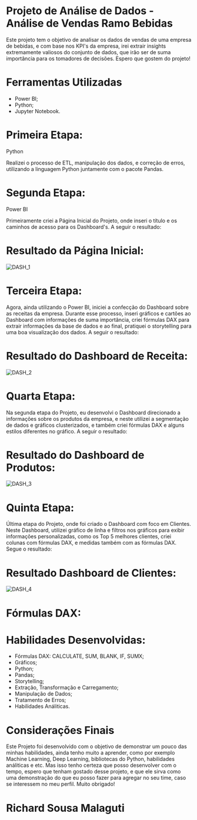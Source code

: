 # Projeto de Análise de Dados - Análise de Vendas Ramo Bebidas

Este projeto tem o objetivo de analisar os dados de vendas de uma empresa de bebidas, e com base nos KPI's da empresa,
irei extrair insights extremamente valiosos do conjunto de dados, que irão ser de suma importância para os tomadores de
decisões. Espero que gostem do projeto!

# Ferramentas Utilizadas

- Power BI;
- Python;
- Jupyter Notebook.

# Primeira Etapa:

Python

Realizei o processo de ETL, manipulação dos dados, e correção de erros, utilizando a linguagem Python juntamente com o pacote Pandas.

# Segunda Etapa:

Power BI

Primeiramente criei a Página Inicial do Projeto, onde inseri o título e os caminhos de acesso para os Dashboard's. A seguir o resultado:

# Resultado da Página Inicial:

![DASH_1](https://github.com/user-attachments/assets/8edd4323-9c13-447e-9a76-1b92da7735c4)

# Terceira Etapa:

Agora, ainda utilizando o Power BI, iniciei a confecção do Dashboard sobre as receitas da empresa. Durante esse processo, inseri gráficos e cartões ao Dashboard com
informações de suma importância, criei fórmulas DAX para extrair informações da base de dados e ao final, pratiquei o storytelling para uma boa visualização dos dados. A seguir o resultado:

# Resultado do Dashboard de Receita:

![DASH_2](https://github.com/user-attachments/assets/e94e6f3b-2cff-43a6-b0cd-5fa2fae0e4a6)

# Quarta Etapa:

Na segunda etapa do Projeto, eu desenvolvi o Dashboard direcionado a informações sobre os produtos da empresa, e neste utilizei a segmentação de dados e gráficos clusterizados, e também criei
fórmulas DAX e alguns estilos diferentes no gráfico. A seguir o resultado:

# Resultado do Dashboard de Produtos:

![DASH_3](https://github.com/user-attachments/assets/9f6ef4b2-05b4-435c-9307-1b1573a1889a)

# Quinta Etapa:

Última etapa do Projeto, onde foi criado o Dashboard com foco em Clientes. Neste Dashboard, utilizei gráfico de linha e filtros nos gráficos para exibir informações personalizadas, como os Top 5 melhores
clientes, criei colunas com fórmulas DAX, e medidas também com as fórmulas DAX. Segue o resultado:

# Resultado Dashboard de Clientes:

![DASH_4](https://github.com/user-attachments/assets/6717bbe2-b3ad-4ef1-bec9-dc2adda94034)

# Fórmulas DAX:



# Habilidades Desenvolvidas:

- Fórmulas DAX: CALCULATE, SUM, BLANK, IF, SUMX;
- Gráficos;
- Python;
- Pandas;
- Storytelling;
- Extração, Transformação e Carregamento;
- Manipulação de Dados;
- Tratamento de Erros;
- Habilidades Análiticas.

# Considerações Finais

Este Projeto foi desenvolvido com o objetivo de demonstrar um pouco das minhas habilidades, ainda tenho muito a aprender, como por exemplo Machine Learning, Deep Learning, bibliotecas do Python,
habilidades análiticas e etc. Mas isso tenho certeza que posso desenvolver com o tempo, espero que tenham gostado desse projeto, e que ele sirva como uma demonstração do que eu posso fazer para 
agregar no seu time, caso se interessem no meu perfil. Muito obrigado!

# Richard Sousa Malaguti
